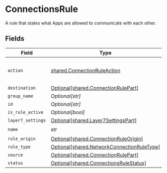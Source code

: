 # ConnectionsRule

A rule that states what Apps are allowed to communicate with each other.


## Fields

| Field                                                                                          | Type                                                                                           | Required                                                                                       | Description                                                                                    |
| ---------------------------------------------------------------------------------------------- | ---------------------------------------------------------------------------------------------- | ---------------------------------------------------------------------------------------------- | ---------------------------------------------------------------------------------------------- |
| `action`                                                                                       | [shared.ConnectionRuleAction](../../models/shared/connectionruleaction.md)                     | :heavy_check_mark:                                                                             | ENCRYPT is not allowed in default rule                                                         |
| `destination`                                                                                  | [Optional[shared.ConnectionRulePart]](../../models/shared/connectionrulepart.md)               | :heavy_minus_sign:                                                                             | N/A                                                                                            |
| `group_name`                                                                                   | *Optional[str]*                                                                                | :heavy_minus_sign:                                                                             | N/A                                                                                            |
| `id`                                                                                           | *Optional[str]*                                                                                | :heavy_minus_sign:                                                                             | N/A                                                                                            |
| `is_rule_active`                                                                               | *Optional[bool]*                                                                               | :heavy_minus_sign:                                                                             | N/A                                                                                            |
| `layer7_settings`                                                                              | [Optional[shared.Layer7SettingsPart]](../../models/shared/layer7settingspart.md)               | :heavy_minus_sign:                                                                             | N/A                                                                                            |
| `name`                                                                                         | *str*                                                                                          | :heavy_check_mark:                                                                             | N/A                                                                                            |
| `rule_origin`                                                                                  | [Optional[shared.ConnectionRuleOrigin]](../../models/shared/connectionruleorigin.md)           | :heavy_minus_sign:                                                                             | N/A                                                                                            |
| `rule_type`                                                                                    | [Optional[shared.NetworkConnectionRuleType]](../../models/shared/networkconnectionruletype.md) | :heavy_minus_sign:                                                                             | N/A                                                                                            |
| `source`                                                                                       | [Optional[shared.ConnectionRulePart]](../../models/shared/connectionrulepart.md)               | :heavy_minus_sign:                                                                             | N/A                                                                                            |
| `status`                                                                                       | [Optional[shared.ConnectionsRuleStatus]](../../models/shared/connectionsrulestatus.md)         | :heavy_minus_sign:                                                                             | N/A                                                                                            |